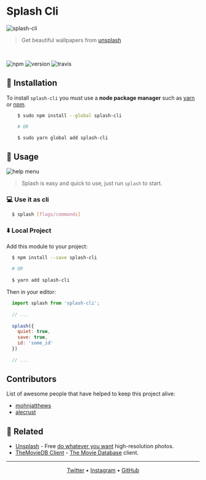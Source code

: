 # Splash Cli

![splash-cli](https://user-images.githubusercontent.com/16429579/35586570-79300ae8-05fb-11e8-8d37-17ff8cb6fa85.gif)
> Get beautiful wallpapers from [unsplash](uwebsite)

<br>

<!-- badges -->
![npm](https://img.shields.io/npm/dt/splash-cli.svg?style=for-the-badge)
![version](https://img.shields.io/github/package-json/v/splash-cli/splash-cli.svg?style=for-the-badge)
![travis](https://img.shields.io/travis/splash-cli/splash-cli/master.svg?style=for-the-badge)



<!-- /badges -->


## :floppy_disk: Installation
To install `splash-cli` you must use a **node package manager** such as [yarn](/Rawnly/splash-cli/blob/master/yarn) or [npm](/Rawnly/splash-cli/blob/master/npm).

```bash
	$ sudo npm install --global splash-cli

	# OR

	$ sudo yarn global add splash-cli
```

## :paw_prints: Usage
![help menu][help]
> Splash is easy and quick to use, just run `splash` to start.

### :computer: Use it as **cli**
```sh
  $ splash [flags/commands]
```

### :arrow_down:  Local Project
Add this module to your project:
```sh
  $ npm install --save splash-cli
  
  # OR
  
  $ yarn add splash-cli
```

Then  in your editor: 
```javascript
  import splash from 'splash-cli'; 
  
  // ...
  
  splash({
    quiet: true,
    save: true,
    id: 'some_id'
  })
  
  // ...
```

## Contributors
 List of awesome people that have helped to keep this project alive:
- [mohnjatthews](http://github.com/mohnjatthews)
- [alecrust](http://github.com/alecrust)

## :space_invader: Related
- [Unsplash](https://unsplash.com/) - Free [do whatever you want](https://unsplash.com/license) high-resolution photos.
- [TheMovieDB Client](https://github.com/rawnly/tmdb-cli) - [The Movie Database](https://themoviedb.org) client.

--------
<p align="center">
	<a href="https://twitter.com/rawnlydev">Twitter</a> • <a href="https://instagram.com/fede.vitale">Instagram</a>  • <a href="https://github.com/rawnly">GitHub</a> 
</p>

[uwebsite]: https://unsplash.com
[desk]: https://github.com/rawnly/splashdesktop
[oh-my-zsh]: https://github.com/robbyrussell/oh-my-zsh
[hyper]: https://github.com/zeit/hyper
[old-branch]: https://github.com/rawnly/splash-cli/tree/node%3C%3D7
[sample]: https://i.imgur.com/o0eXz6F.gif
[help]: https://user-images.githubusercontent.com/16429579/33238956-68de7c6a-d298-11e7-841d-2da1c624fce8.png